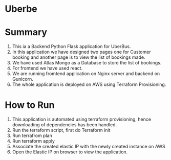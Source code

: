 # Uberbe


# Summary
1. This ia a Backend Python Flask application for UberBus. 
2. In this application we have designed two pages one for Customer booking and another page is to view the list of bookings made. 
3. We have used Atlas Mongo as a Database to store the list of bookings. 
4. For frontend we have used react. 
5. We are running fromtend application on Nginx server and backend on Gunicorn.
6. The whole application is deployed on AWS using Terraform Provisioning.

# How to Run
1. This application is automated using terraform provisioning, hence downloading of dependencies has been handled.
2. Run the terraform script, first do Terraform init
3. Run terrafrom plan
4. Run terraform apply
5. Associate the created elastic IP with the newly created instance on AWS
6. Open the Elastic IP on browser to view the application.
